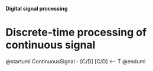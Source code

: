 **Digital signal processing**

# Discrete-time processing of continuous signal


@startuml
ContinuousSignal - [C/D]
[C/D] <-- T
@enduml